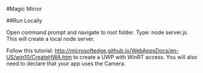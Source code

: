 #Magic Mirror

##Run Locally

Open command prompt and navigate to root folder. Type: node server.js. This will create a local node server.

Follow this tutorial: http://microsoftedge.github.io/WebAppsDocs/en-US/win10/CreateHWA.htm to create a UWP with WinRT access. You will also need to declare that your app uses the Camera.
